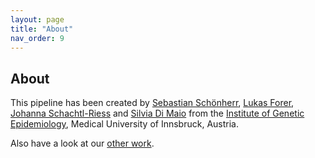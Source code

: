 ```yaml
---
layout: page
title: "About"
nav_order: 9
---
```


## About

This pipeline has been created by [Sebastian Schönherr](mailto:sebastian.schoenherr@i-med.ac.at), [Lukas Forer](mailto:lukas.forer@i-med.ac.at), [Johanna Schachtl-Riess](mailto:johanna.schachtl-riess@i-med.ac.at) and [Silvia Di Maio](mailto:silvia.di-maio@i-med.ac.at) from the [Institute of Genetic Epidemiology](https://genepi.i-med.ac.at/), Medical University of Innsbruck, Austria.  

Also have a look at our [other work](https://genepi.github.io/).
